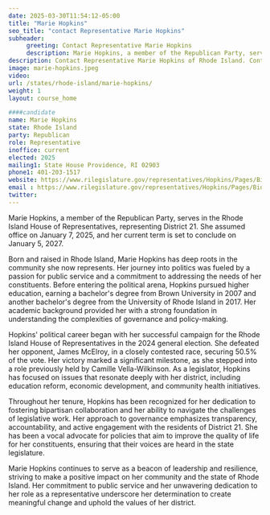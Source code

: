 ```yaml
---
date: 2025-03-30T11:54:12-05:00
title: "Marie Hopkins"
seo_title: "contact Representative Marie Hopkins"
subheader:
     greeting: Contact Representative Marie Hopkins
     description: Marie Hopkins, a member of the Republican Party, serves in the Rhode Island House of Representatives, representing District 21. She assumed office on January 7, 2025, and her current term is set to conclude on January 5, 2027.
description: Contact Representative Marie Hopkins of Rhode Island. Contact information for Marie Hopkins includes email address, phone number, and mailing address.
image: marie-hopkins.jpeg
video:
url: /states/rhode-island/marie-hopkins/
weight: 1
layout: course_home

####candidate
name: Marie Hopkins
state: Rhode Island
party: Republican
role: Representative
inoffice: current
elected: 2025
mailing1: State House Providence, RI 02903
phone1: 401-203-1517
website: https://www.rilegislature.gov/representatives/Hopkins/Pages/Biography.aspx/
email : https://www.rilegislature.gov/representatives/Hopkins/Pages/Biography.aspx/
twitter: 
---
```

Marie Hopkins, a member of the Republican Party, serves in the Rhode Island House of Representatives, representing District 21. She assumed office on January 7, 2025, and her current term is set to conclude on January 5, 2027.

Born and raised in Rhode Island, Marie Hopkins has deep roots in the community she now represents. Her journey into politics was fueled by a passion for public service and a commitment to addressing the needs of her constituents. Before entering the political arena, Hopkins pursued higher education, earning a bachelor's degree from Brown University in 2007 and another bachelor's degree from the University of Rhode Island in 2017. Her academic background provided her with a strong foundation in understanding the complexities of governance and policy-making.

Hopkins' political career began with her successful campaign for the Rhode Island House of Representatives in the 2024 general election. She defeated her opponent, James McElroy, in a closely contested race, securing 50.5% of the vote. Her victory marked a significant milestone, as she stepped into a role previously held by Camille Vella-Wilkinson. As a legislator, Hopkins has focused on issues that resonate deeply with her district, including education reform, economic development, and community health initiatives.

Throughout her tenure, Hopkins has been recognized for her dedication to fostering bipartisan collaboration and her ability to navigate the challenges of legislative work. Her approach to governance emphasizes transparency, accountability, and active engagement with the residents of District 21. She has been a vocal advocate for policies that aim to improve the quality of life for her constituents, ensuring that their voices are heard in the state legislature.

Marie Hopkins continues to serve as a beacon of leadership and resilience, striving to make a positive impact on her community and the state of Rhode Island. Her commitment to public service and her unwavering dedication to her role as a representative underscore her determination to create meaningful change and uphold the values of her district.
